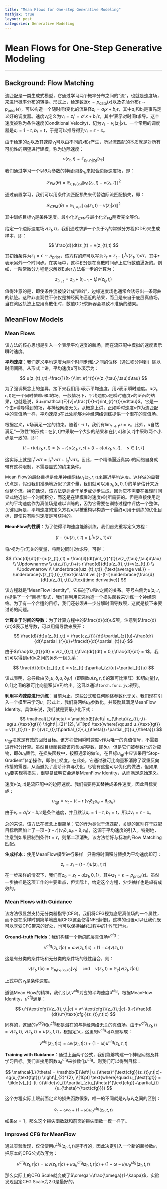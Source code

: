 ```yaml
---
title: "Mean Flows for One-step Generative Modeling"
mathjax: true
layout: post
categories: Generative Modeling
---
```

# Mean Flows for One-Step Generative Modeling

***

## Background: Flow Matching

流匹配是一类生成式模型，它通过学习两个概率分布之间的“流”，也就是速度场，来进行概率分布的转换。形式上，给定数据$x\sim p_{\text{data}}(x)$以及先验分布$\epsilon\sim p_{\text{prior}}(\epsilon)$，可以构造一个随时间$t$变化的流路径$z_{t} = a_{t}x+b_{t}\epsilon$，其中$a_{t}$和$b_{t}$是事先定义好的调度器。速度$v_{t}$定义为$v_{t} = z_{t}'=a_{t}'x+b_{t}'\epsilon$，其中$’$表示对时间$t$求导。这个速度被称为条件速度(Conditional Velocity)，记为$v_{t} = v_{t}(z_{t}|x)$。一个常用的调度器是$a_{t} = 1-t,\; b_{t}=t$，于是可以推导得到$v_{t} = \epsilon-x$。

由于给定的$z_{t}$以及其速度$v_{t}$可以由不同的$x$和$\epsilon$产生，所以流匹配的本质就是对所有可能性的期望进行建模，称为边际速度：

$$
v(z_{t},t)=\mathbb{E}_{p_{t}(v_{t}|z_{t})}[v_{t}]
$$

我们通过学习一个以$\theta$为参数的神经网络$v_{\theta}$来拟合边际速度场，即：

$$
\mathcal{L}_{FM}(\theta) = \mathbb{E}_{t,p_{t}(z_{t})}\left\| v_{\theta}(z_{t},t)-v(z_{t},t) \right\|^{2}
$$

通过前置学习，我们可以用条件流匹配损失来代替边际流匹配损失，即：

$$
\mathcal{L}_{CFM}(\theta) = \mathbb{E}_{t,x,\epsilon}\left\| v_{\theta}(z_{t},t)-v(z_{t}|x) \right\|^{2}
$$

其中训练目标$v_{t}$是条件速度。最小化$\mathcal{L}_{CFM}$与最小化$\mathcal{L}_{FM}$两者完全等价。

给定一个边际速度场$v(z_{t},t)$，我们通过求解一个关于$z_{t}$的常微分方程(ODE)来生成样本，即：

$$
\frac{d}{dt}z_{t} = v(z_{t},t)
$$

其初始条件为$z_{1}=\epsilon\sim p_{\text{prior}}$，该方程的解可以写为$z_{r} = z_{t}-\int_{r}^{t}{v(z_{\tau},\tau)d\tau}$，其中$r$表示另外一个时间步。在实际中，这种积分是在离散时间步上进行数值逼近的。例如，一阶常微分方程组求解器Euler方法每一步的计算为：

$$
z_{t_{i+1}} = z_{t_{i}}+(t_{i+1}-t_{i})v(z_{t_{i}},t_{i})
$$

值得注意的是，即使条件流被设计成“直的”，边缘速度场也通常会诱导出一条弯曲的轨迹。这种非直观性不仅仅是神经网络逼近的结果，而且是来自于底层真值场。当在湾区轨迹上应用离散化时，数值ODE求解器会导致不准确的结果。

## MeanFlow Models

### Mean Flows

该方法的核心思想是引入一个表示平均速度的新场，而在流匹配中模拟的速度表示瞬时速度。

**平均速度**：我们定义平均速度为两个时间步$t$和$r$之间的位移（通过积分得到）除以时间间隔。从形式上讲，平均速度$u$可以表示为：

$$
u(z_{t},r,t)=\frac{1}{t-r}\int_{r}^{t}{v(z_{\tau},\tau)d\tau}
$$

为了强调概念上的差异，接下来我们用$u$表示平均速度，用$v$表示瞬时速度。$u(z_{t},r,t)$是一个同时依赖$r$和$t$的场。一般情况下，平均速度$u$是瞬时速度$v$的泛函的结果，也就是说，$u=\mathcal{F}[v]=\frac{1}{t-r}\int_{r}^{t}{vd\tau}$。它是一个由$v$诱导得到的场，与神经网络无关。从概念上讲，正如瞬时速度$v$作为流匹配中的真值场一样，平均速度$u$在此处能够为神经网络训练提供一个潜在的真值场。

根据定义，$u$场满足一定的约束。随着$r\to t$，我们有$\lim_{r\to t}u=v$。此外，$u$自然满足“一致性”的形式：在$[r,t]$中采取一个大步的结果和在$[r,s]$和$[s,t]$中采取两个小步是一致的，即：

$$
(t-r)u(z_{t},r,t) = (s-r)u(z_{s},r,s)+(t-s)u(z_{t},s,t),\quad s\in[r,t]
$$

这实际上就是$\int_{r}^{t}{vd\tau} = \int_{r}^{s}{vd\tau}+\int_{s}^{t}{vd\tau}$。因此，一个精确逼近真实$u$的网络自身就带有这种限制，不需要显式的约束条件。

Mean Flow的最终目标是使用神经网络$u_{\theta}(z_{t},r,t)$来逼近平均速度。这样做的显著优点是，假设我们准确地近似了这个量，我们就可以用$u_{\theta}(\epsilon,0,1)$的单步估计来近似整个流。换句话说，该方法更适合于单步或少步生成，因为它不需要在推理时间显式地近似一个时间积分，而这是在建模瞬时速度$v$时所需要的。但是直接使用定义的平均速度作为真值场是难以训练的，因为它需要在训练过程中评估一个整体。关键见解是，平均速度的定义方程可以被重构以构造一个最终可用于训练的优化目标，即使只有瞬时速度是可获得的。

**MeanFlow的性质**：为了使得平均速度能够训练，我们首先重写定义方程：

$$
(t-r)u(z_{t},r,t) = \int_{r}^{t}{v(z_{\tau},\tau)d\tau}
$$

将$r$视为与$t$无关的变量，将两边同时对$t$求导，可得：

$$
\frac{d}{dt}(t-r)u(z_{t},r,t) = \frac{d}{dt}\int_{r}^{t}{v(z_{\tau},\tau)d\tau}
\\
\Updownarrow
\\
u(z_{t},r,t)+(t-r)\frac{d}{dt}u(z_{t},r,t)=v(z_{t},t)
\\
\Updownarrow
\\
\underbrace{u(z_{t},r,t)}_{\text{average vel.}} = \underbrace{v(z_{t},t)}_{\text{instant vel.}}-(t-r)\underbrace{\frac{d}{dt}u(z_{t},r,t)}_{\text{time derivative}}
$$

该方程就是“MeanFlow Identity”，它描述了$u$和$v$之间的关系。等号右侧为$u(z_{t},r,t)$提供了一个“目标”形式，我们将利用它来构造一个损失函数来训练一个神经网络。为了有一个合适的目标，我们还必须进一步分解时间导数项，这就是接下来要讨论的问题。

**计算关于时间的导数**：为了计算方程中的$\frac{d}{dt}u$项，注意到$\frac{d}{dt}$表示总导数，可以用偏导数来展开：

$$
\frac{d}{dt}u(z_{t},r,t) = \frac{dz_{t}}{dt}\partial_{z}{u}+\frac{dr}{dt}\partial_{r}{u}+\frac{dt}{dt}\partial_{t}{u}
$$

由于$\frac{dz_{t}}{dt} = v(z_{t},t),\;\frac{dr}{dt} = 0,\;\frac{dt}{dt} = 1$，我们可以得到$u$和$v$之间的另外一组关系：

$$
\frac{d}{dt}u(z_{t},r,t) = v(z_{t},t)\partial_{z}{u}+\partial_{t}{u}
$$

该式表明，总导数由$[\partial_{z}{u},\partial_{r}{u},\partial_{t}{u}]$（即函数$u(z_{t},r,t)$的雅可比矩阵）和切向量$[v,0,1]$之间的雅可比向量积(JVP)给出。这可以通过`torch.func.jvp`得到。

**利用平均速度进行训练**：目前为止，这些公式和任何网络参数化无关。我们现在引入一个模型来学习$u$。形式上，我们将网络$u_{\theta}$参数化，并鼓励其满足MeanFlow Identity。具体来说，我们就是要最小化下式：

$$
\mathcal{L}(\theta) = \mathbb{E}\left\| u_{\theta}(z_{t},r,t)-sg(u_{\text{tgt}}) \right\|_{2}^{2},
\\[10pt]
\text{where}\qquad u_{\text{tgt}} = v(z_{t},t) - (t-r)(v(z_{t},t)\partial_{z}{u_{\theta}}+\partial_{t}{u_{\theta}})
$$

$u_{\text{tgt}}$项就是有效的回归目标。该方程使用瞬时速度$v$作为唯一的真值信号，不需要进行积分计算。虽然目标函数应该包含$u$的导数，即$\partial{u}$，但是它们被参数化的对应物，即$\partial{u_{\theta}}$替代。在损失函数中，按照通常的做法，在目标$u_{\text{tgt}}$中应该采用“Stop-Gradient”(sg)操作，即停止梯度。在此处，它通过雅可比向量积消除了双重反向传播的需要，从而避免了高阶计算与优化。尽管有这些可以优化的做法，但如果$u_{\theta}$要实现零损失，很容易证明它会满足MeanFlow Identity，从而满足原始定义。

速度$v(z_{t},t)$是流匹配中的边际速度。我们需要将其替换成条件速度，因此目标变成：

$$
u_{\text{tgt}} = v_{t}-(t-r)(v_{t}\partial_{z}{u_{\theta}}+\partial_{t}{u_{\theta}})
$$

由于$v_{t} = a_{t}'x+b_{t}'\epsilon$是条件速度，并且默认$a_{t} = 1-t,\;b_{t} = t$，所以$v_{t} = \epsilon-x$。

总的来说，该方法在概念上很简单：它的行为类似于流匹配，关键的区别在于匹配目标后面加上了一项$-(t-r)(v_{t}\partial_{z}{u_{\theta}}+\partial_{t}{u_{\theta}})$，这源于平均速度的引入。特别地，注意到如果限制到条件$t=r$，则第二项消失，该方法恰好与标准的Flow Matching匹配。

**生成样本**：使用MeanFlow模型进行采样，只需将时间积分替换为平均速度即可：

$$
z_{r} = z_{t}-(t-r)u(z_{t},r,t)
$$

在一步采样的情况下，我们有$z_{0} = z_{1}-u(z_{1},0,1)$，其中$z_{1} = \epsilon\sim p_{\text{prior}}(\epsilon)$。虽然一步抽样是这项工作的主要重点，但实际上，给定这个方程，少步抽样也是卓有成效的。

### Mean Flows with Guidance

该方法很显然支持无分类器指导(CFG)。我们将CFG视为底层真值场的一个属性，而不是在采样时刻简单地应用CFG(这会使得NFE翻倍)。这样的设置可以让我们既可以享受CFG带来的好处，也可以保持抽样过程中的1-NFE行为。

**Ground-truth Fields**：我们构建一个新的底层真值场$v^{\text{cfg}}$：

$$
v^{\text{cfg}}(z_{t},t|c) = \omega v(z_{t},t|c)+(1-\omega)v(z_{t},t)
$$

这是有分类的条件场和无分类的条件场的线性组合，则：

$$
v(z_{t},t|x) = \mathbb{E}_{p_{t}(v_{t}|z_{t},c)}[v_{t}]\quad\text{and}\quad v(z_{t},t) = \mathbb{E}_{c}[v(z_{t},t|c)]
$$

上式中的$v_{t}$是条件速度。

遵循Mean Flow的精神，我们引入$v^{\text{cfg}}$对应的平均速度$u^{\text{cfg}}$。根据MeanFlow Identity，$u^{\text{cfg}}$满足：

$$
u^{\text{cfg}}(z_{t},r,t,|c) = v^{\text{cfg}}(z_{t},t|c)-(t-r)\frac{d}{dt}u^{\text{cfg}}(z_{t},r,t|c)
$$

同样的，这里的$v^{\text{cfg}}$和$u^{\text{cfg}}$都是潜在的与神经网络无关的真值场。由于$v^{\text{cfg}}(z_{t},t) = v(z_{t},t),\;v(z_{t},t) = u(z_{t},t,t)$，根据定义，这里的$v^{\text{cfg}}$可以重写成：

$$
v^{\text{cfg}}(z_{t},t|c) = \omega v(z_{t},t|c)+(1-\omega)u^{\text{cfg}}(z_{t},t,t)
$$

**Training with Guidance**：通过上面两个公式，我们能够构建一个神经网络及其学习目标。我们直接用函数$u_{\theta}^{\text{cfg}}$来参数化$u^{\text{cfg}}$。则我们可以得到目标：

$$
\mathcal{L}(\theta) = \mathbb{E}\left\| u_{\theta}^{\text{cfg}}(z_{t},r,t|c)-sg(u_{\text{tgt}}) \right\|_{2}^{2},
\\[10pt]
\text{where}\quad u_{\text{tgt}} = \tilde{v}_{t}-(t-r)(\tilde{v}_{t}\partial_{z}u_{\theta}^{\text{cfg}}+\partial_{t}{u_{\theta}^{\text{cfg}}})
$$

这个方程实际上跟前面定义的损失函数很像，唯一的不同就是$v_{t}$与$\tilde{v}_{t}$之间的区别：

$$
\tilde{v}_{t} = \omega v_{t}+(1-\omega)u_{\theta}^{\text{cfg}}(z_{t},t,t)
$$

如果$\omega = 1$，那么这个损失函数就和前面的损失函数一模一样了。

### Improved CFG for MeanFlow

通过实验发现，仅仅使用$u^{\text{cfg}}(z_{t},t,t)$是不行的，因此决定引入一个新的超参数$\kappa$，把原本的CFG公式改写为：

$$
v^{\text{cfg}}(z_{t},t|c) = \omega v(z_{t},t|c)+\kappa u_{\theta}^{\text{cfg}}(z_{t},t,t|c)+(1-\omega-\kappa)u_{\theta}^{\text{cfg}}(z_{t},t,t)
$$

那么实际上的CFG Scale就变成了$\omega'=\frac{\omega}{1-\kappa}$，实验发现固定CFG Scale为2.0是最好的。
